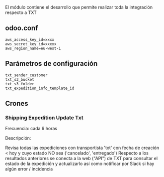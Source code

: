 El módulo contiene el desarrollo que permite realizar toda la integración respecto a TXT

## odoo.conf
```
aws_access_key_id=xxxx
aws_secret_key_id=xxxxx
aws_region_name=eu-west-1
``` 

## Parámetros de configuración
```
txt_sender_customer
txt_s3_bucket
txt_s3_folder
txt_expedition_info_template_id
``` 

## Crones

### Shipping Expedition Update Txt 
Frecuencia: cada 6 horas

Descripción: 

Revisa todas las expediciones con transportista 'txt' con fecha de creación < hoy y cuyo estado NO sea ('cancelado', 'entregado')
Respecto a los resultados anteriores se conecta a la web ("API") de TXT para consultar el estado de la expedición y actualizarlo así como notificar por Slack si hay algún error / incidencia
